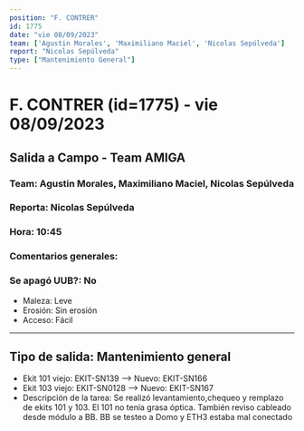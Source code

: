 ```yaml
---
position: "F. CONTRER"
id: 1775
date: "vie 08/09/2023"
team: ['Agustin Morales', 'Maximiliano Maciel', 'Nicolas Sepúlveda']
report: "Nicolas Sepúlveda"
type: ["Mantenimiento General"]
---
```


# F. CONTRER (id=1775) - vie 08/09/2023
## Salida a Campo - Team AMIGA
### Team: Agustin Morales, Maximiliano Maciel, Nicolas Sepúlveda
### Reporta: Nicolas Sepúlveda
### Hora: 10:45
### Comentarios generales: 
### Se apagó UUB?: No 
- Maleza: Leve
- Erosión: Sin erosión
- Acceso: Fácil
---------
## Tipo de salida: Mantenimiento general
   - Ekit 101 viejo: EKIT-SN139  --> Nuevo: EKIT-SN166
   - Ekit 103 viejo: EKIT-SN0128 --> Nuevo: EKIT-SN167
   - Descripción de la tarea: Se realizó levantamiento,chequeo y remplazo de ekits 101 y 103. El 101 no tenía grasa óptica. También reviso cableado desde módulo a BB. BB se testeo a Domo y ETH3 estaba mal conectado 
